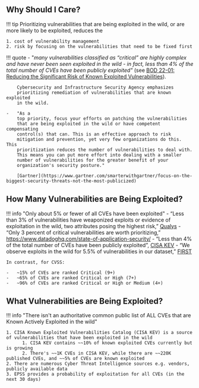 
## Why Should I Care?

!!! tip
    Prioritizing vulnerabilities that are being exploited in the wild, or
    are more likely to be exploited, reduces the

    1. cost of vulnerability management
    2. risk by focusing on the vulnerabilities that need to be fixed first

!!! quote
    -   "*many vulnerabilities classified as
        “critical” are highly complex and have never been seen exploited in
        the wild - in fact, less than 4% of the total number of CVEs have
        been publicly exploited"* (see [BOD 22-01: Reducing the Significant Risk of Known Exploited Vulnerabilities](https://www.cisa.gov/news-events/directives/bod-22-01-reducing-significant-risk-known-exploited-vulnerabilities)).

        Cybersecurity and Infrastructure Security Agency emphasizes
        prioritizing remediation of vulnerabilities that are known exploited
        in the wild.
        
    -   "As a
        top priority, focus your efforts on patching the vulnerabilities
        that are being exploited in the wild or have competent compensating
        control(s) that can. This is an effective approach to risk
        mitigation and prevention, yet very few organizations do this. This
        prioritization reduces the number of vulnerabilities to deal with.
        This means you can put more effort into dealing with a smaller
        number of vulnerabilities for the greater benefit of your
        organization's security posture." 

        [Gartner](https://www.gartner.com/smarterwithgartner/focus-on-the-biggest-security-threats-not-the-most-publicized) 

## How Many Vulnerabilities are Being Exploited?

!!! info "Only about 5% or fewer of all CVEs have been exploited"
    -   “Less than 3% of vulnerabilities have weaponized exploits or
        evidence of exploitation in the wild, two attributes posing the
        highest risk,” <a
        href="https://blog.qualys.com/qualys-insights/2022/10/10/in-depth-look-into-data-driven-science-behind-qualys-trurisk"
        rel="nofollow">Qualys</a>
    -   “Only 3 percent of critical vulnerabilities are worth prioritizing,”
        <a href="https://www.datadoghq.com/state-of-application-security/"
        rel="nofollow">https://www.datadoghq.com/state-of-application-security/</a>
    -   “Less than 4% of the total number of CVEs have been publicly
        exploited”, <a
        href="https://www.cisa.gov/sites/default/files/publications/Reducing_the_Significant_Risk_of_Known_Exploited_Vulnerabilities_20211103.pdf"
        rel="nofollow">CISA KEV</a>
    -   “We observe exploits in the wild for 5.5% of vulnerabilities in our
        dataset,” <a
        href="https://academic.oup.com/cybersecurity/article/6/1/tyaa015/5905457"
        rel="nofollow">FIRST</a>

    In contrast, for CVSS:

    -   ~15% of CVEs are ranked Critical (9+)
    -   ~65% of CVEs are ranked Critical or High (7+)
    -   ~96% of CVEs are ranked Critical or High or Medium (4+)

## What Vulnerabilities are Being Exploited?

!!! info "There isn't an authoritative common public list of ALL CVEs that are Known Actively Exploited in the wild"

    1. CISA Known Exploited Vulnerabilities Catalog (CISA KEV) is a source of vulnerabilities that have been exploited in the wild
          1. CISA KEV contains ~~10% of known exploited CVEs currently but is growing
          2. There's ~~1K CVEs in CISA KEV, while there are ~~220K published CVEs, and ~~5% of CVEs are known exploited
    2. There are numerous Cyber Threat Intelligence sources e.g. vendors, publicly available data 
    3. EPSS provides a probability of exploitation for all CVEs (in the next 30 days)


